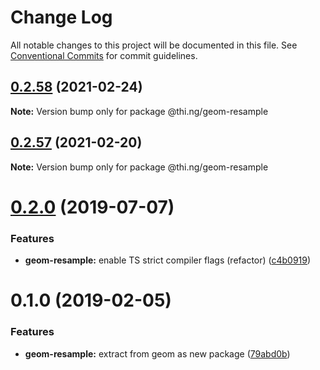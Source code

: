 # Change Log

All notable changes to this project will be documented in this file.
See [Conventional Commits](https://conventionalcommits.org) for commit guidelines.

## [0.2.58](https://github.com/thi-ng/umbrella/compare/@thi.ng/geom-resample@0.2.57...@thi.ng/geom-resample@0.2.58) (2021-02-24)

**Note:** Version bump only for package @thi.ng/geom-resample





## [0.2.57](https://github.com/thi-ng/umbrella/compare/@thi.ng/geom-resample@0.2.56...@thi.ng/geom-resample@0.2.57) (2021-02-20)

**Note:** Version bump only for package @thi.ng/geom-resample





# [0.2.0](https://github.com/thi-ng/umbrella/compare/@thi.ng/geom-resample@0.1.17...@thi.ng/geom-resample@0.2.0) (2019-07-07)

### Features

* **geom-resample:** enable TS strict compiler flags (refactor) ([c4b0919](https://github.com/thi-ng/umbrella/commit/c4b0919))

# 0.1.0 (2019-02-05)

### Features

* **geom-resample:** extract from geom as new package ([79abd0b](https://github.com/thi-ng/umbrella/commit/79abd0b))
